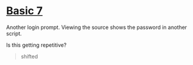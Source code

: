 # [Basic 7](http://challenges.enigmagroup.org/basics/js/4/)

Another login prompt. Viewing the source shows the password in another script.

Is this getting repetitive?

> shifted
